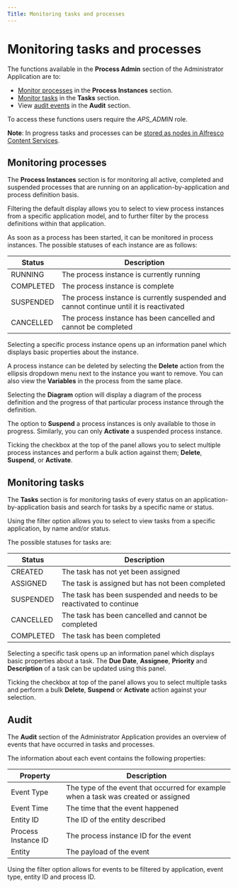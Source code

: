 ```yaml
---
Title: Monitoring tasks and processes
---
```


# Monitoring tasks and processes
The functions available in the **Process Admin** section of the Administrator Application are to: 

* [Monitor processes](#monitoring-processes) in the **Process Instances** section.
* [Monitor tasks](#monitoring-tasks) in the **Tasks** section. 
* View [audit events](#audit) in the **Audit** section.

To access these functions users require the *APS_ADMIN* role. 

**Note**: In progress tasks and processes can be [stored as nodes in Alfresco Content Services](../monitoring/storage.md).

## Monitoring processes
The **Process Instances** section is for monitoring all active, completed and suspended processes that are running on an application-by-application and process definition basis.

Filtering the default display allows you to select to view process instances from a specific application model, and to further filter by the process definitions within that application. 

As soon as a process has been started, it can be monitored in process instances. The possible statuses of each instance are as follows:

| Status | Description |
| ------ | ----------- |
| RUNNING | The process instance is currently running |
| COMPLETED | The process instance is complete |
| SUSPENDED | The process instance is currently suspended and cannot continue until it is reactivated |
| CANCELLED | The process instance has been cancelled and cannot be completed |

Selecting a specific process instance opens up an information panel which displays basic properties about the instance. 

A process instance can be deleted by selecting the **Delete** action from the ellipsis dropdown menu next to the instance you want to remove. You can also view the **Variables** in the process from the same place. 

Selecting the **Diagram** option will display a diagram of the process definition and the progress of that particular process instance through the definition. 

The option to **Suspend** a process instances is only available to those in progress. Similarly, you can only **Activate** a suspended process instance. 

Ticking the checkbox at the top of the panel allows you to select multiple process instances and perform a bulk action against them; **Delete**, **Suspend**, or **Activate**. 

## Monitoring tasks
The **Tasks** section is for monitoring tasks of every status on an application-by-application basis and search for tasks by a specific name or status. 

Using the filter option allows you to select to view tasks from a specific application, by name and/or status.

The possible statuses for tasks are:
	
| Status | Description |
| ------ | ----------- |
| CREATED | The task has not yet been assigned |
| ASSIGNED | The task is assigned but has not been completed |
| SUSPENDED | The task has been suspended and needs to be reactivated to continue |
| CANCELLED | The task has been cancelled and cannot be completed |
| COMPLETED | The task has been completed |

Selecting a specific task opens up an information panel which displays basic properties about a task. The **Due Date**, **Assignee**, **Priority** and **Description** of a task can be updated using this panel. 

Ticking the checkbox at top of the panel allows you to select multiple tasks and perform a bulk **Delete**, **Suspend** or **Activate** action against your selection. 

## Audit
The **Audit** section of the Administrator Application provides an overview of events that have occurred in tasks and processes.  

The information about each event contains the following properties:

| Property | Description | 
| -------- | ----------- | 
| Event Type | The type of the event that occurred for example when a task was created or assigned |
| Event Time | The time that the event happened | 
| Entity ID | The ID of the entity described | 
| Process Instance ID | The process instance ID for the event |
| Entity | The payload of the event | 

Using the filter option allows for events to be filtered by application, event type, entity ID and process ID. 
